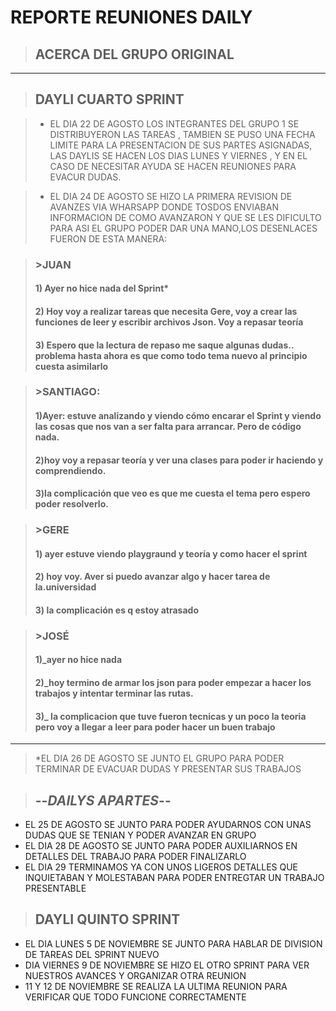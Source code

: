 # **REPORTE REUNIONES DAILY**
>## **ACERCA DEL GRUPO ORIGINAL**
---
>## **DAYLI CUARTO SPRINT**

>* EL DIA 22 DE AGOSTO LOS INTEGRANTES DEL GRUPO 1 SE DISTRIBUYERON LAS TAREAS , TAMBIEN SE PUSO UNA FECHA LIMITE PARA LA PRESENTACION DE SUS PARTES ASIGNADAS, LAS DAYLIS SE HACEN LOS DIAS LUNES Y VIERNES , Y EN EL CASO DE NECESITAR AYUDA SE HACEN REUNIONES PARA EVACUR DUDAS.

>* EL DIA 24 DE AGOSTO SE HIZO LA PRIMERA REVISION DE AVANZES VIA WHARSAPP DONDE TOSDOS ENVIABAN INFORMACION DE COMO AVANZARON Y QUE SE LES DIFICULTO PARA ASI EL GRUPO PODER DAR UNA MANO,LOS DESENLACES FUERON DE ESTA MANERA:


>### >JUAN
>#### 1) Ayer no hice nada del Sprint*
>#### 2) Hoy voy a realizar tareas que necesita Gere, voy a crear las funciones de leer y escribir archivos Json. Voy a repasar teoría 
>#### 3) Espero que la lectura de repaso me saque algunas dudas.. problema hasta ahora es que como todo tema nuevo al principio cuesta asimilarlo

>### >SANTIAGO:
 >#### 1)Ayer: estuve analizando y viendo cómo encarar el Sprint y viendo las cosas que nos van a ser falta para arrancar. Pero de código nada.
>#### 2)hoy voy a repasar teoría y ver una clases para poder ir haciendo y comprendiendo.
>#### 3)la complicación que veo es que me cuesta el tema pero espero poder resolverlo.

> ### >GERE
>#### 1) ayer estuve viendo playgraund y teoría y como hacer el sprint
>#### 2) hoy voy. Aver si puedo avanzar algo y hacer tarea de la.universidad
>#### 3) la complicación es q estoy atrasado

>### >JOSÉ
>#### 1)_ayer no hice nada 
>#### 2)_hoy termino de armar los json para poder empezar a hacer los trabajos y intentar terminar las rutas.
>#### 3)_ la complicacion que tuve fueron tecnicas y un poco la teoria pero voy a llegar a leer para poder hacer un buen trabajo
---
> *EL DIA 26 DE AGOSTO SE JUNTO EL GRUPO PARA PODER TERMINAR DE EVACUAR DUDAS Y PRESENTAR SUS TRABAJOS 

>## --*DAILYS APARTES*--
* EL 25 DE AGOSTO SE JUNTO PARA PODER AYUDARNOS CON UNAS DUDAS QUE SE TENIAN Y PODER AVANZAR EN GRUPO
* EL DIA 28 DE AGOSTO SE JUNTO PARA PODER AUXILIARNOS EN DETALLES DEL TRABAJO PARA PODER FINALIZARLO
* EL DIA 29 TERMINAMOS YA CON UNOS LIGEROS DETALLES QUE INQUIETABAN Y MOLESTABAN PARA PODER ENTREGTAR UN TRABAJO PRESENTABLE 


>## **DAYLI QUINTO SPRINT**
* EL DIA LUNES 5 DE NOVIEMBRE SE JUNTO PARA HABLAR DE DIVISION DE TAREAS DEL SPRINT NUEVO
* DIA VIERNES 9 DE NOVIEMBRE SE HIZO EL OTRO SPRINT PARA VER NUESTROS AVANCES Y ORGANIZAR OTRA REUNION
* 11 Y 12 DE NOVIEMBRE SE REALIZA LA ULTIMA REUNION PARA VERIFICAR QUE TODO FUNCIONE CORRECTAMENTE 
